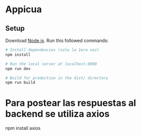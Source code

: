 # Appicua

## Setup
Download [Node.js](https://nodejs.org/en/download/).
Run this followed commands:

``` bash
# Install dependencies (solo la 1era vez)
npm install

# Run the local server at localhost:8080
npm run dev

# Build for production in the dist/ directory
npm run build
```

# Para postear las respuestas al backend se utiliza axios
npm install axios
